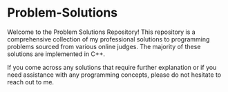 # Problem-Solutions
Welcome to the Problem Solutions Repository! This repository is a comprehensive collection of my professional solutions to programming problems sourced from various online judges. The majority of these solutions are implemented in C++.

If you come across any solutions that require further explanation or if you need assistance with any programming concepts, please do not hesitate to reach out to me.
